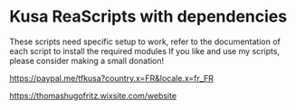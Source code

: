 # Kusa ReaScripts with dependencies

These scripts need specific setup to work, refer to the documentation of each script to install the required modules
If you like and use my scripts, please consider making a small donation!

https://paypal.me/tfkusa?country.x=FR&locale.x=fr_FR


https://thomashugofritz.wixsite.com/website